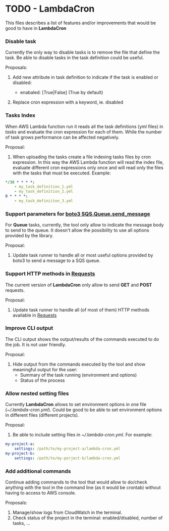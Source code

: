 
# TODO - LambdaCron

This files describes a list of features and/or improvements that would be
good to have in **LambdaCron**

### Disable task
Currently the only way to disable tasks is to remove the file that define
the task. Be able to disable tasks in the task definition could be useful.

Proposals:

1. Add new attribute in task definition to indicate if the task is enabled or disabled:
    * enabaled: \[True|False\] (True by default)
    
1. Replace cron expression with a keyword, ie. disabled
    
### Tasks Index
When AWS Lambda function run it reads all the task definitions (yml files) in *tasks* and
evaluate the cron expression for each of them. While the number of task grows
performance can be affected negatively. 

Proposal:

1. When uploading the tasks create a file indexing tasks files by cron expression.
In this way the AWS Lambda function will read the index file, evaluate different cron
expressions only once and will read only the files with the tasks that must be executed.
Example:

```yaml
*/30 * * * *:
    - my_task_definition_1.yml
    - my_task_definition_2.yml
0 * * * *:
    - my_task_definiiton_3.yml
```

### Support parameters for [boto3 SQS.Queue.send_message](http://boto3.readthedocs.io/en/latest/reference/services/sqs.html#SQS.Queue.send_message)
For **Queue** tasks, currently, the tool only allow to indicate the message body 
to send to the queue. It doesn't allow the possibility to use all options provided
by the library.

Proposal:

1. Update task runner to handle all or most useful options provided by boto3
to send a message to a SQS queue.

### Support HTTP methods in [Requests](http://docs.python-requests.org/en/master/)
The current version of **LambdaCron** only allow to send **GET** and **POST** requests.

Proposal:

1. Update task runner to handle all (of most of them) HTTP methods available in
[Requests](http://docs.python-requests.org/en/master/)

### Improve CLI output
The CLI output shows the output/results of the commands executed to do the job. It
is not user friendly.

Proposal:

1. Hide output from the commands executed by the tool and show meaningful output
for the user:
    * Summary of the task running (environment and options)
    * Status of the process
    
### Allow nested setting files
Currently **LambdaCron** allows to set environment options in one file
(*~/.lambda-cron.yml*). Could be good to be able to set environment options
in different files (different projects).

Proposal:

1. Be able to include setting files in *~/.lambda-cron.yml*. For example:

```yaml
my-project-a:
    settings: /path/to/my-project-a/lambda-cron.yml
my-project-b:
    settings: /path/to/my-porject-b/lambda-cron.yml
```

### Add additional commands
Continue adding commands to the tool that would allow to do/check anything
with the tool in the command line (as it would be crontab) without having
to access to AWS console.

Proposals:

1. Manage/show logs from CloudWatch in the terminal.
1. Check status of the project in the terminal: enabled/disabled, number of tasks, ...
